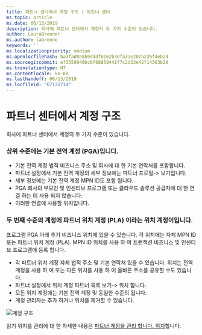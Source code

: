 ```yaml
---
title: 파트너 센터에서 계정 구조 | 파트너 센터
ms.topic: article
ms.date: 06/13/2019
description: 회사에 파트너 센터에서 계정의 두 가지 수준이 있습니다.
author: LauraBrenner
ms.author: labrenne
keywords: ''
ms.localizationpriority: medium
ms.openlocfilehash: ba3fad0a8b9dddf0162b3dfa3ae202a235f4eb24
ms.sourcegitcommit: ef3559940bc6f68858441f7c2d33e42f14363b20
ms.translationtype: HT
ms.contentlocale: ko-KR
ms.lasthandoff: 06/13/2019
ms.locfileid: "67131714"
---
```

# <a name="the-account-structure-in-partner-center"></a>파트너 센터에서 계정 구조

회사에 파트너 센터에서 계정의 두 가지 수준이 있습니다. 

### <a name="the-top-level-is-the-primary-global-account-pga"></a>상위 수준에는 기본 전역 계정 (PGA)입니다.

- 기본 전역 계정 법적 비즈니스 주소 및 회사에 대 한 기본 연락처를 포함합니다. 
- 파트너 설정에서 기본 전역 계정의 세부 정보에는 파트너 프로필-> 보기입니다.
- 세부 정보에는 기본 전역 계정 MPN ID도 포함 됩니다. 
- PGA 회사의 부모인 및 인센티브 프로그램 또는 클라우드 솔루션 공급자에 대 한 연결 하는 데 사용 되지 않습니다. 
- 이러한 연결에 사용할 위치입니다.

### <a name="the-second-level-account-is-the-location-account-called-partner-location-account-pla"></a>두 번째 수준의 계정에 파트너 위치 계정 (PLA) 이라는 위치 계정이입니다.

프로그램 PGA 아래 추가 비즈니스 위치에 있을 수 있습니다. 각 위치에는 자체 MPN ID 또는 파트너 위치 계정 (PLA). MPN ID 위치를 사용 하 여 트랜잭션 비즈니스 및 인센티브 프로그램에 등록 합니다.

- 각 파트너 위치 계정 자체 법적 주소 및 기본 연락처 있을 수 있습니다. 위치는 전역 계정을 사용 하 여 또는 다른 위치를 사용 하 여 올바른 주소를 공유할 수도 있습니다.
- 파트너 설정에서 위치 계정 파트너 목록 보기-> 위치 합니다.
- 모든 위치 계정에는 기본 전역 계정 및 동일한 수준의 됩니다.
- 계정 관리자는 추가 하거나 위치를 제거할 수 있습니다.

![계정 구조](images/accountstructure.png)

읽기 위치를 관리에 대 한 자세한 내용은 [파트너 계정을 관리 합니다. 위치](manage-locations.md)합니다. 





















